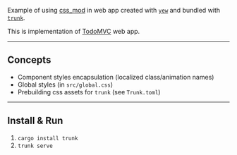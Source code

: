 Example of using [css_mod](../../) in web app created with [`yew`](https://yew.rs/) and bundled with [`trunk`](https://trunkrs.dev/).

This is implementation of [TodoMVC](https://todomvc.com/) web app.

---

## Concepts

-   Component styles encapsulation (localized class/animation names)
-   Global styles (in `src/global.css`)
-   Prebuilding css assets for `trunk` (see `Trunk.toml`)

---

## Install & Run

1. `cargo install trunk`
1. `trunk serve`
